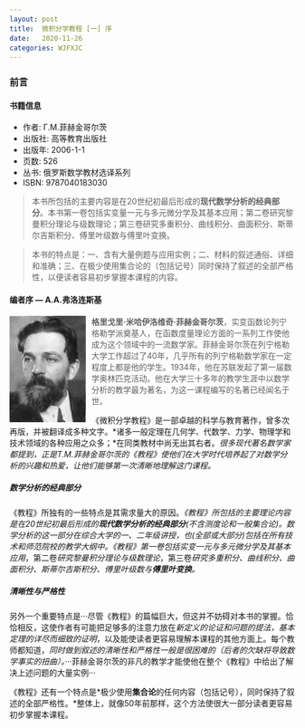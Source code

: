 ```yaml
---
layout: post
title:  微积分学教程 [一] 序
date:   2020-11-26
categories: WJFXJC
---
```


### 前言

#### 书籍信息

- 作者: Г.М.菲赫金哥尔茨
- 出版社: 高等教育出版社
- 出版年: 2006-1-1
- 页数: 526
- 丛书: 俄罗斯数学教材选译系列
- ISBN: 9787040183030

>本书所包括的主要内容是在20世纪初最后形成的**现代数学分析的经典部分**。本书第一卷包括实变量一元与多元微分学及其基本应用；第二卷研究黎曼积分理论与级数理论；第三卷研究多重积分、曲线积分、曲面积分、斯蒂尔吉斯积分、傅里叶级数与傅里叶变换。

>本书的特点是：一、含有大量例题与应用实例；二、材料的叙述通俗、详细和准确；三、在极少使用集合论的（包括记号）同时保持了叙述的全部严格性，以便读者容易初步掌握本课程的内容。

#### 编者序 — A.A.弗洛连斯基

<img alt="菲赫金哥尔茨" title="菲赫金哥尔茨" src="/Pictures/年轻时的菲赫金哥尔茨.jpg" style="width: 135px;float: left;padding: 0 10px 5px 0;" >

>**格里戈里·米哈伊洛维奇·菲赫金哥尔茨**，实变函数论列宁格勒学派奠基人，在函数度量理论方面的一系列工作使他成为这个领域中的一流数学家。菲赫金哥尔茨在列宁格勒大学工作超过了40年，几乎所有的列宁格勒数学家在一定程度上都是他的学生。1934年，他在苏联发起了第一届数学奥林匹克活动。他在大学三十多年的教学生涯中以数学分析的教学最为著名，为这一课程编写的名著已经闻名于世。

《微积分学教程》是一部卓越的科学与教育著作，曾多次再版，并被翻译成多种文字。*诸多一般定理在几何学、代数学、力学、物理学和技术领域的各种应用之众多；*在同类教材中尚无出其右者。*很多现代著名数学家都提到，正是T.M.菲赫金哥尔茨的《教程》使他们在大学时代培养起了对数学分析的兴趣和热爱，让他们能够第一次清晰地理解这门课程。*

##### 数学分析的经典部分

《教程》所独有的一些特点是其需求量大的原因。*《教程》所包括的主要理论内容是在20世纪初最后形成的**现代数学分析的经典部分**(不含测度论和一般集合论)。*数学分析的这一部分在综合大学的一、二年级讲授，也(全部或大部分)包括在所有技术和师范院校的教学大纲中。《教程》第一卷包括*实变一元与多元微分学及其基本应用*，第二卷*研究黎曼积分理论与级数理论*，第三卷*研究多重积分、曲线积分、曲面积分、斯蒂尔吉斯积分、傅里叶级数与**傅里叶变换**。*

##### 清晰性与严格性

另外一个重要特点是···尽管《教程》的篇幅巨大，但这并不妨碍对本书的掌握。恰恰相反，这使作者有可能把足够多的注意力放在*新定义的论证和问题的提法，基本定理的详尽而细致的证明*，以及能使读者更容易理解本课程的其他方面上。每个教师都知道，*同时做到叙述的清晰性和严格性一般是很困难的（后者的欠缺将导致数学事实的扭曲）。*···菲赫金哥尔茨的非凡的教学才能使他在整个《教程》中给出了解决上述问题的大量实例···

《教程》还有一个特点是*极少使用**集合论**的任何内容（包括记号），同时保持了叙述的全部严格性。*整体上，就像50年前那样，这个方法使很大一部分读者更容易初步掌握本课程。